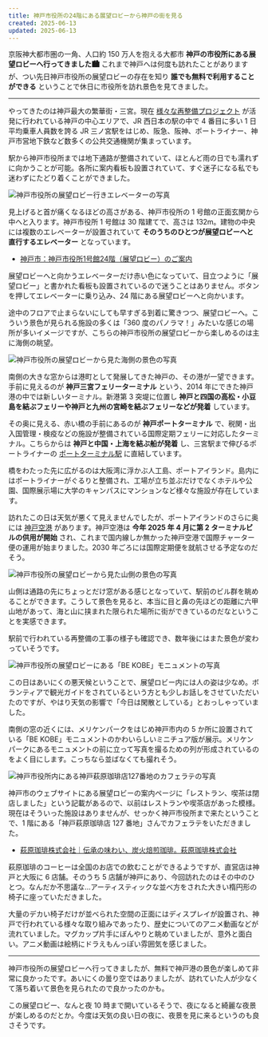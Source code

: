 ```yaml
---
title: 神戸市役所の24階にある展望ロビーから神戸の街を見る
created: 2025-06-13
updated: 2025-06-13
---
```


京阪神大都市圏の一角、人口約 150 万人を抱える大都市 **神戸の市役所にある展望ロビーへ行ってきました🏙️** これまで神戸へは何度も訪れたことがありますが、つい先日神戸市役所の展望ロビーの存在を知り **誰でも無料で利用することができる** ということで休日に市役所を訪れ景色を見てきました。

---

やってきたのは神戸最大の繁華街・三宮。現在 [様々な再整備プロジェクト](https://www.city.kobe.lg.jp/a55197/kobe_vision.html) が活発に行われている神戸の中心エリアで、JR 西日本の駅の中で 4 番目に多い 1 日平均乗車人員数を誇る JR 三ノ宮駅をはじめ、阪急、阪神、ポートライナー、神戸市営地下鉄など数多くの公共交通機関が集まっています。

駅から神戸市役所までは地下通路が整備されていて、ほとんど雨の日でも濡れずに向かうことが可能。各所に案内看板も設置されていて、すぐ迷子になる私でも迷わずにたどり着くことができました。

![神戸市役所の展望ロビー行きエレベーターの写真](1a297092-88a8-4321-09cd-2dacd6dfd900)

見上げると首が痛くなるほどの高さがある、神戸市役所の 1 号館の正面玄関から中へと入ります。神戸市役所 1 号館は 30 階建てで、高さは 132m。建物の中央には複数のエレベーターが設置されていて **そのうちのひとつが展望ロビーへと直行するエレベーター** となっています。

- [神戸市：神戸市役所1号館24階（展望ロビー）のご案内](https://www.city.kobe.lg.jp/a28956/shise/about/building/24kai_lobby.html)

展望ロビーへと向かうエレベーターだけ赤い色になっていて、目立つように「展望ロビー」と書かれた看板も設置されているので迷うことはありません。ボタンを押してエレベーターに乗り込み、24 階にある展望ロビーへと向かいます。

途中のフロアで止まらないにしても早すぎる到着に驚きつつ、展望ロビーへ。こういう景色が見られる施設の多くは「360 度のパノラマ！」みたいな感じの場所が多いイメージですが、こちらの神戸市役所の展望ロビーから楽しめるのは主に海側の眺望。

![神戸市役所の展望ロビーから見た海側の景色の写真](b6655420-0c29-4b85-98b2-8c77e9253d00)

南側の大きな窓からは港町として発展してきた神戸の、その港が一望できます。手前に見えるのが **神戸三宮フェリーターミナル** という、2014 年にできた神戸港の中では新しいターミナル。新港第 3 突堤に位置し **神戸と四国の高松・小豆島を結ぶフェリーや神戸と九州の宮崎を結ぶフェリーなどが発着** しています。

その奥に見える、赤い橋の手前にあるのが **神戸ポートターミナル** で、税関・出入国管理・検疫などの施設が整備されている国際定期フェリーに対応したターミナル。こちらからは **神戸と中国・上海を結ぶ船が発着** し、三宮駅まで伸びるポートライナーの [ポートターミナル駅](https://www.knt-liner.co.jp/station/p03/) に直結しています。

橋をわたった先に広がるのは大阪湾に浮かぶ人工島、ポートアイランド。島内にはポートライナーがぐるりと整備され、工場が立ち並ぶだけでなくホテルや公園、国際展示場に大学のキャンパスにマンションなど様々な施設が存在しています。

訪れたこの日は天気が悪くて見えませんでしたが、ポートアイランドのさらに奥には [神戸空港](https://www.kairport.co.jp/) があります。神戸空港は **今年 2025 年 4 月に第 2 ターミナルビルの供用が開始** され、これまで国内線しか無かった神戸空港で国際チャーター便の運用が始まりました。2030 年ごろには国際定期便を就航させる予定なのだそう。

![神戸市役所の展望ロビーから見た山側の景色の写真](c09f12c4-8ac2-484c-b361-d21f3f809d00)

山側は通路の先にちょっとだけ窓がある感じとなっていて、駅前のビル群を眺めることができます。こうして景色を見ると、本当に目と鼻の先ほどの距離に六甲山地があって、海と山に挟まれた限られた場所に街ができているのだなということを実感できます。

駅前で行われている再整備の工事の様子も確認でき、数年後にはまた景色が変わっていそうです。

![神戸市役所の展望ロビーにある「BE KOBE」モニュメントの写真](369123f6-fa73-4c7a-fa6e-8243d21cbd00)

この日はあいにくの悪天候ということで、展望ロビー内には人の姿は少なめ。ボランティアで観光ガイドをされているという方とも少しお話しをさせていただいたのですが、やはり天気の影響で「今日は閑散としている」とおっしゃっていました。

南側の窓の近くには、メリケンパークをはじめ神戸市内の 5 か所に設置されている「BE KOBE」モニュメントのかわいらしいミニチュア版が展示。メリケンパークにあるモニュメントの前に立って写真を撮るための列が形成されているのをよく目にします。こっちなら並ばなくても撮れそう。

![神戸市役所内にある神戸萩原珈琲店127番地のカフェラテの写真](50112cb0-4ab8-4d26-61bc-8668519b6600)

神戸市のウェブサイトにある展望ロビーの案内ページに「レストラン、喫茶は閉店しました」という記載があるので、以前はレストランや喫茶店があった模様。現在はそういった施設はありませんが、せっかく神戸市役所まで来たということで、1 階にある「神戸萩原珈琲店 127 番地」さんでカフェラテをいただきました。

- [萩原珈琲株式会社｜伝承の味わい、炭火焙煎珈琲。萩原珈琲株式会社](https://www.hagihara-coffee.com/index.html)

萩原珈琲のコーヒーは全国のお店での飲むことができるようですが、直営店は神戸と大阪に 6 店舗。そのうち 5 店舗が神戸にあり、今回訪れたのはその中のひとつ。なんだか不思議な…アーティスティックな並べ方をされた大きい楕円形の椅子に座っていただきました。

大量のデカい椅子だけが並べられた空間の正面にはディスプレイが設置され、神戸で行われている様々な取り組みであったり、歴史についてのアニメ動画などが流れていました。マグカップ片手にぼんやりと眺めていましたが、意外と面白い。アニメ動画は絵柄にドラえもんっぽい雰囲気を感じました。

---

神戸市役所の展望ロビーへ行ってきましたが、無料で神戸港の景色が楽しめて非常に良かったです。あいにくの曇り空ではありましたが、訪れていた人が少なくて落ち着いて景色を見られたので良かったのかも。

この展望ロビー、なんと夜 10 時まで開いているそうで、夜になると綺麗な夜景が楽しめるのだとか。今度は天気の良い日の夜に、夜景を見に来るというのも良さそうです。

